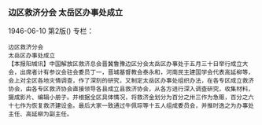 ### 边区救济分会  太岳区办事处成立

1946-06-10
第2版()
专栏：

    边区救济分会
    太岳区办事处成立
    【本报阳城讯】中国解放区救济总会晋冀鲁豫边区分会太岳区办事处于五月三十日举行成立大会，出席者计有参议会驻会委员丁一，晋城基督教会泰永和，河南民主建国学会代表高延柳等，会上对全区各地灾情调查，作了深刻的研究，又制定太岳区办事处组织办法，在各专区成立救济协会，由各专区救济协会直接领导各县成立县救济协会，从各方进行深入调查研究，收集材料，摄成影片、编辑小册子。并根据全区具体情况，将救济金划分为百分之卅三作为急赈，百分之六十七作为恢复救济建设金。最后大家一致通过牛佩琮等十五人组成委员会，并推时逸之为办事处主任、高延柳为副主任。
